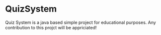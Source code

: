 # QuizSystem
Quiz System is a java based simple project for educational purposes. Any contribution to this projct will be appriciated!
